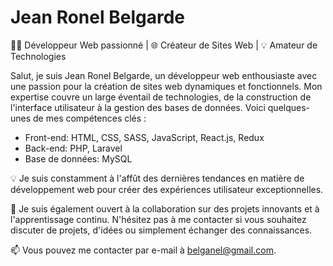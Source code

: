# Jean Ronel Belgarde

👨‍💻 Développeur Web passionné | 🌐 Créateur de Sites Web | 💡 Amateur de Technologies

Salut, je suis Jean Ronel Belgarde, un développeur web enthousiaste avec une passion pour la création de sites web dynamiques et fonctionnels. Mon expertise couvre un large éventail de technologies, de la construction de l'interface utilisateur à la gestion des bases de données. Voici quelques-unes de mes compétences clés :

* Front-end: HTML, CSS, SASS, JavaScript, React.js, Redux
* Back-end: PHP, Laravel
* Base de données: MySQL
  
💡 Je suis constamment à l'affût des dernières tendances en matière de développement web pour créer des expériences utilisateur exceptionnelles.

🌟 Je suis également ouvert à la collaboration sur des projets innovants et à l'apprentissage continu. N'hésitez pas à me contacter si vous souhaitez discuter de projets, d'idées ou simplement échanger des connaissances.

📫 Vous pouvez me contacter par e-mail à belganel@gmail.com.
